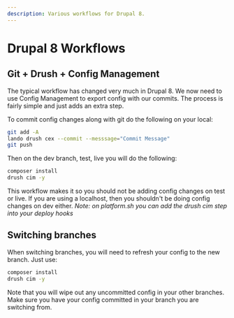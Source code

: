 ```yaml
---
description: Various workflows for Drupal 8.
---
```

Drupal 8 Workflows
==================

Git + Drush + Config Management
--------------------------------

The typical workflow has changed very much in Drupal 8.  We now need to use Config Management to export config with our commits.  The process is fairly simple and just adds an extra step.

To commit config changes along with git do the following on your local:

```bash
git add -A
lando drush cex --commit --messsage="Commit Message"
git push
```

Then on the dev branch, test, live you will do the following:

```bash
composer install
drush cim -y
```

This workflow makes it so you should not be adding config changes on test or live.  If you are using a localhost, then you shouldn't be doing config changes on dev either.
_Note: on platform.sh you can add the drush cim step into your deploy hooks_

## Switching branches

When switching branches, you will need to refresh your config to the new branch.  Just use:

```bash
composer install
drush cim -y
```

Note that you will wipe out any uncommitted config in your other branches. Make sure you have your config committed in your branch you are switching from.
